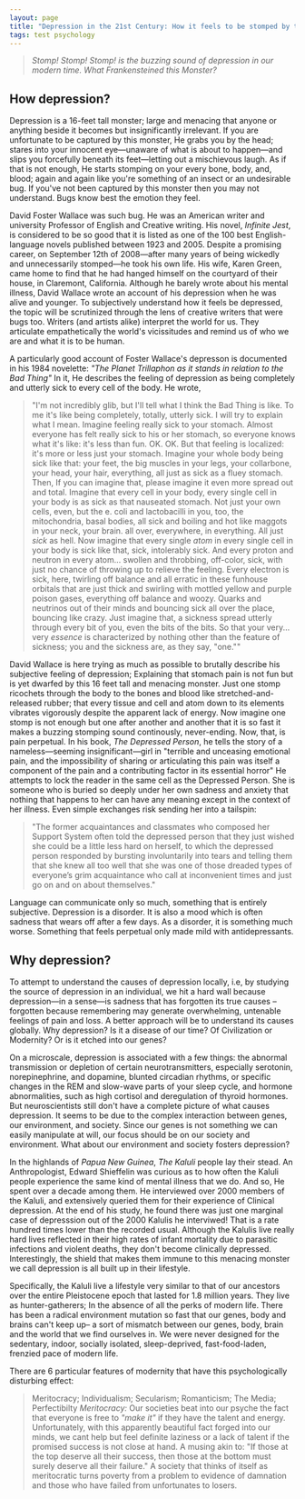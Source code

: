 ```yaml
---
layout: page
title: "Depression in the 21st Century: How it feels to be stomped by this Tall Bad Thing."
tags: test psychology
---
```


> _Stomp! Stomp! Stomp! is the buzzing sound of depression in our modern time. What Frankensteined this Monster?_ <br />

## How depression?

Depression is a 16-feet tall monster; large and menacing that anyone or anything beside it becomes but insignificantly irrelevant. If you are unfortunate to be captured by this monster, He grabs you by the head; stares into your innocent eye—unaware of what is about to happen—and slips you forcefully beneath its feet—letting out a mischievous laugh. As if that is not enough, He starts stomping on your every bone, body, and, blood; again and again like you're something of an insect or an undesirable bug. If you've not been captured by this monster then you may not understand. Bugs know best the emotion they feel.

David Foster Wallace was such bug. He was an American writer and university Professor of English and Creative writing. His novel, _Infinite Jest_, is considered to be so good that it is listed as one of the 100 best English-language novels published between 1923 and 2005. Despite a promising career, on September 12th of 2008—after many years of being wickedly and unnecessarily stomped—he took his own life. His wife, Karen Green, came home to find that he had hanged himself on the courtyard of their house, in Claremont, California. Although he barely wrote about his mental illness, David Wallace wrote an account of his depression when he was alive and younger. To subjectively understand how it feels be depressed, the topic will be scrutinized through the lens of creative writers that were bugs too. Writers (and artists alike) interpret the world for us. They articulate empathetically the world's vicissitudes and remind us of who we are and what it is to be human.

A particularly good account of Foster Wallace's depresson is documented in his 1984 novelette: _"The Planet Trillaphon as it stands in relation to the Bad Thing"_ In it, He describes the feeling of depression as being completely and utterly sick to every cell of the body. He wrote,

> "I'm not incredibly glib, but I'll tell what I think the Bad Thing is like. To me it's like being completely, totally, utterly sick. I will try to explain what I mean. Imagine feeling really sick to your stomach. Almost everyone has felt really sick to his or her stomach, so everyone knows what it's like: it's less than fun. OK. OK. But that feeling is localized: it's more or less just your stomach. Imagine your whole body being sick like that: your feet, the big muscles in your legs, your collarbone, your head, your hair, everything, all just as sick as a fluey stomach. Then, If you can imagine that, please imagine it even more spread out and total. Imagine that every cell in your body, every single cell in your body is as sick as that nauseated stomach. Not just your own cells, even, but the e. coli and lactobacilli in you, too, the mitochondria, basal bodies, all sick and boiling and hot like maggots in your neck, your brain. all over, everywhere, in everything. All just _sick_ as hell. Now imagine that every single _atom_ in every single cell in your body is sick like that, sick, intolerably sick. And every proton and neutron in every atom... swollen and throbbing, off-color, sick, with just no chance of throwing up to relieve the feeling. Every electron is sick, here, twirling off balance and all erratic in these funhouse orbitals that are just thick and swirling with mottled yellow and purple poison gases, everything off balance and woozy. Quarks and neutrinos out of their minds and bouncing sick all over the place, bouncing like crazy. Just imagine that, a sickness spread utterly through every bit of you, even the bits of the bits. So that your very... very _essence_ is characterized by nothing other than the feature of sickness; you and the sickness are, as they say, "one.""

David Wallace is here trying as much as possible to brutally describe his subjective feeling of depression; Explaining that stomach pain is not fun but is yet dwarfed by this 16 feet tall and menacing monster. Just one stomp ricochets through the body to the bones and blood like stretched-and-released rubber; that every tissue and cell and atom down to its elements vibrates vigorously despite the apparent lack of energy. Now imagine one stomp is not enough but one after another and another that it is so fast it makes a buzzing stomping sound continously, never-ending. Now, that, is pain perpetual.
In his book, _The Depressed Person_, he tells the story of a nameless—seeming insignificant—girl in "terrible and unceasing emotional pain, and the impossibility of sharing or articulating this pain was itself a component of the pain and a contributing factor in its essential horror"
He attempts to lock the reader in the same cell as the Depressed Person. She is someone who is buried so deeply under her own sadness and anxiety that nothing that happens to her can have any meaning except in the context of her illness. Even simple exchanges risk sending her into a tailspin:

> "The former acquaintances and classmates who composed her Support System often told the depressed person that they just wished she could be a little less hard on herself, to which the depressed person responded by bursting involuntarily into tears and telling them that she knew all too well that she was one of those dreaded types of everyone’s grim acquaintance who call at inconvenient times and just go on and on about themselves."

Language can communicate only so much, something that is entirely subjective. Depression is a disorder. It is also a mood which is often sadness that wears off after a few days. As a disorder, it is something much worse. Something that feels perpetual only made mild with antidepressants.

## Why depression?

To attempt to understand the causes of depression locally, i.e, by studying the source of depression in an individual, we hit a hard wall because depression—in a sense—is sadness that has forgotten its true causes – forgotten because remembering may generate overwhelming, untenable feelings of pain and loss. A better approach will be to understand its causes globally. Why depression? Is it a disease of our time? Of Civilization or Modernity? Or is it etched into our genes?

On a microscale, depression is associated with a few things: the abnormal transmission or depletion of certain neurotransmitters, especially serotonin, norepinephrine, and dopamine, blunted circadian rhythms, or specific changes in the REM and slow-wave parts of your sleep cycle, and hormone abnormalities, such as high cortisol and deregulation of thyroid hormones. But neuroscientists still don't have a complete picture of what causes depression. It seems to be due to the complex interaction between genes, our environment, and society. Since our genes is not something we can easily manipulate at will, our focus should be on our society and environment. What about our environment and society fosters depression?

In the highlands of _Papua New Guinea_, _The Kaluli_ people lay their stead. An Anthropologist, Edward Shieffelin was curious as to how often the Kaluli people experience the same kind of mental illness that we do. And so, He spent over a decade among them. He interviewed over 2000 members of the Kaluli, and extensively queried them for their experience of Clinical depression. At the end of his study, he found there was just one marginal case of depresssion out of the 2000 Kalulis he interviwed! That is a rate hundred times lower than the recorded usual. Although the Kalulis live really hard lives reflected in their high rates of infant mortality due to parasitic infections and violent deaths, they don't become clinically depressed. Interestingly, the shield that makes them immune to this menacing monster we call depression is all built up in their lifestyle.

Specifically, the Kaluli live a lifestyle very similar to that of our ancestors over the entire Pleistocene epoch that lasted for 1.8 million years. They live as hunter-gatherers; In the absence of all the perks of modern life. There has been a radical environment mutation so fast that our genes, body and brains can't keep up– a sort of mismatch between our genes, body, brain and the world that we find ourselves in. We were never designed for the sedentary, indoor, socially isolated, sleep-deprived, fast-food-laden, frenzied pace of modern life.

There are 6 particular features of modernity that have this psychologically disturbing effect:
> Meritocracy; Individualism; Secularism; Romanticism; The Media; Perfectibilty
_*Meritocracy*:_ Our societies beat into our psyche the fact that everyone is free to _"make it"_ if they have the talent and energy. Unfortunately, with this apparently beautiful fact forged into our minds, we cant help but feel definite laziness or a lack of talent if the promised success is not close at hand. A musing akin to: "If those at the top deserve all their success, then those at the bottom must surely deserve all their failure." A society that thinks of itself as meritocratic turns poverty from a problem to evidence of damnation and those who have failed from unfortunates to losers. 


